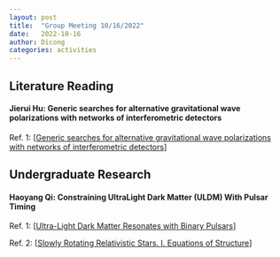 ```yaml
---
layout: post
title:  "Group Meeting 10/16/2022"
date:   2022-10-16
author: Dicong
categories: activities
---
```


## Literature Reading

####  Jierui Hu: Generic searches for alternative gravitational wave polarizations with networks of interferometric detectors
 
Ref. 1: [[Generic searches for alternative gravitational wave polarizations with networks of interferometric detectors](https://arxiv.org/abs/2003.07375)]

## Undergraduate Research

#### Haoyang Qi: Constraining UltraLight Dark Matter (ULDM) With Pulsar Timing

Ref. 1: [[Ultra-Light Dark Matter Resonates with Binary Pulsars](https://arxiv.org/abs/1612.06789)]

Ref. 2: [[Slowly Rotating Relativistic Stars. I. Equations of Structure](https://ui.adsabs.harvard.edu/abs/1967ApJ...150.1005H/abstract)]
